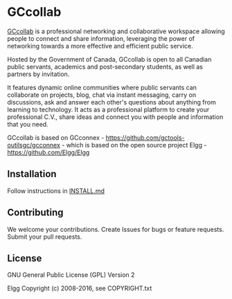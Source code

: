 
# GCcollab

[GCcollab](https://gccollab.ca/) is a professional networking and collaborative workspace allowing people to connect and share information, leveraging the power of networking towards a more effective and efficient public service.

Hosted by the Government of Canada, GCcollab is open to all Canadian public servants, academics and post-secondary students, as well as partners by invitation.

It features dynamic online communities where public servants can collaborate on projects, blog, chat via instant messaging, carry on discussions, ask and answer each other's questions about anything from learning to technology. It acts as a professional platform to create your professional C.V., share ideas and connect you with people and information that you need.

GCcollab is based on GCconnex - https://github.com/gctools-outilsgc/gcconnex - which is based on the open source project Elgg - https://github.com/Elgg/Elgg

## Installation

Follow instructions in [INSTALL.md](INSTALL.md)

## Contributing

We welcome your contributions. Create Issues for bugs or feature requests. Submit your pull requests.

## License

GNU General Public License (GPL) Version 2

Elgg Copyright (c) 2008-2016, see COPYRIGHT.txt
